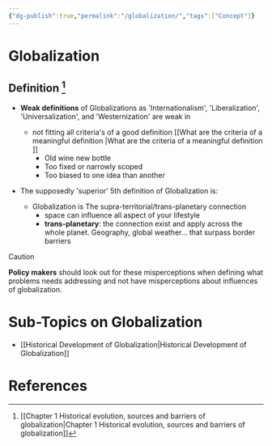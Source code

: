 ```yaml
---
{"dg-publish":true,"permalink":"/globalization/","tags":["Concept"]}
---
```


# Globalization

## Definition [^1]

- **Weak definitions** of Globalizations as 'Internationalism', 'Liberalization', 'Universalization', and 'Westernization' are weak in
    - not fitting all criteria's of a good definition [[What are the criteria of a meaningful definition \|What are the criteria of a meaningful definition ]]
        - Old wine new bottle
        - Too fixed or narrowly scoped
        - Too biased to one idea than another

- The supposedly 'superior' 5th definition of Globalization is:
	- Globalization is The supra-territorial/trans-planetary connection
		- space can influence all aspect of your lifestyle
		- **trans-planetary**: the connection exist and apply across the whole planet. Geography, global weather... that surpass border barriers

>[!caution] 
>**Policy makers** should look out for these misperceptions when defining what problems needs addressing and not have misperceptions about influences of globalization.

# Sub-Topics on Globalization

- [[Historical Development of Globalization\|Historical Development of Globalization]]

# References

[^1]: [[Chapter 1 Historical evolution, sources and barriers of globalization\|Chapter 1 Historical evolution, sources and barriers of globalization]]